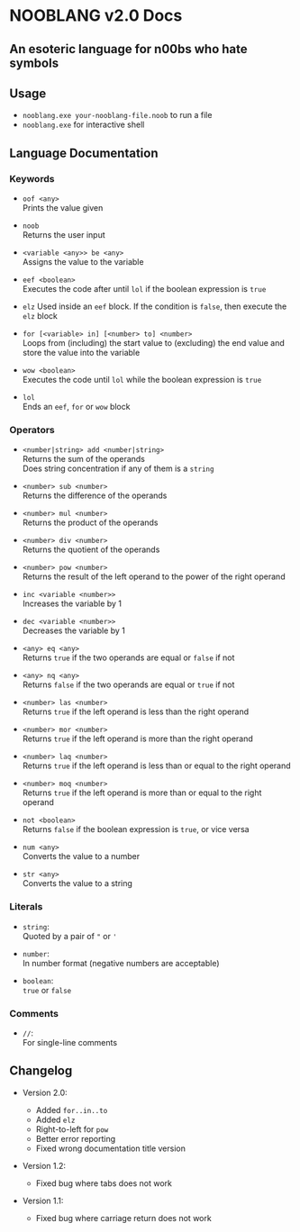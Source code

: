 # NOOBLANG v2.0 Docs
## An esoteric language for n00bs who hate symbols

## Usage

* `nooblang.exe your-nooblang-file.noob` to run a file  
* `nooblang.exe` for interactive shell  

## Language Documentation

### Keywords

* `oof <any>`  
Prints the value given

* `noob`  
Returns the user input

* `<variable <any>> be <any>`  
Assigns the value to the variable

* `eef <boolean>`  
Executes the code after until `lol` if the boolean expression is `true`

* `elz`
Used inside an `eef` block. If the condition is `false`, then execute the `elz` block

* `for [<variable> in] [<number> to] <number>`  
Loops from (including) the start value to (excluding) the end value and store the value into the variable

* `wow <boolean>`  
Executes the code until `lol` while the boolean expression is `true`

* `lol`  
Ends an `eef`, `for` or `wow` block

### Operators

* `<number|string> add <number|string>`  
Returns the sum of the operands  
Does string concentration if any of them is a `string`

* `<number> sub <number>`  
Returns the difference of the operands

* `<number> mul <number>`  
Returns the product of the operands

* `<number> div <number>`  
Returns the quotient of the operands

* `<number> pow <number>`  
Returns the result of the left operand to the power of the right operand

* `inc <variable <number>>`  
Increases the variable by 1

* `dec <variable <number>>`  
Decreases the variable by 1

* `<any> eq <any>`  
Returns `true` if the two operands are equal or `false` if not

* `<any> nq <any>`  
Returns `false` if the two operands are equal or `true` if not

* `<number> las <number>`  
Returns `true` if the left operand is less than the right operand

* `<number> mor <number>`  
Returns `true` if the left operand is more than the right operand

* `<number> laq <number>`  
Returns `true` if the left operand is less than or equal to the right operand

* `<number> moq <number>`  
Returns `true` if the left operand is more than or equal to the right operand

* `not <boolean>`    
Returns `false` if the boolean expression is `true`, or vice versa

* `num <any>`  
Converts the value to a number

* `str <any>`  
Converts the value to a string

### Literals

* `string`:  
Quoted by a pair of `"` or `'`

* `number`:  
In number format (negative numbers are acceptable)

* `boolean`:  
`true` or `false`

### Comments

* `//`:  
For single-line comments

## Changelog

* Version 2.0:
	- Added `for..in..to`
	- Added `elz`
	- Right-to-left for `pow`
	- Better error reporting
	- Fixed wrong documentation title version

* Version 1.2:
	- Fixed bug where tabs does not work

* Version 1.1:
	- Fixed bug where carriage return does not work
